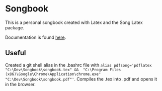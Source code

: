 # Songbook
This is a personal songbook created with Latex and the Song Latex package.

Documentation is found [here](http://songs.sourceforge.net/songsdoc/songs.html).

## Useful
Created a git shell alias in the .bashrc file with 
`alias pdfsong='pdflatex "C:\Dev\Songbook\songbook.tex" && 
"C:\Program Files (x86)\Google\Chrome\Application\chrome.exe" "C:\Dev\Songbook\songbook.pdf"'`. Compiles the .tex into .pdf and opens it in the browser.